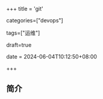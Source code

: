 +++
title = 'git'

categories=["devops"]

tags=["运维"]

draft=true

date = 2024-06-04T10:12:50+08:00

+++

## 简介

